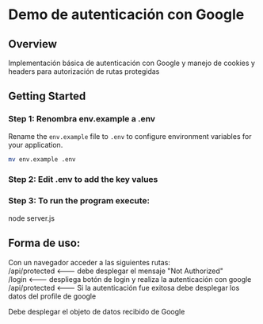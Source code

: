 # Demo de autenticación con Google

## Overview

Implementación básica de autenticación con Google y manejo de cookies y headers para autorización de rutas protegidas

## Getting Started

### Step 1: Renombra env.example a .env

Rename the `env.example` file to `.env` to configure environment variables for your application.

```bash
mv env.example .env
```

### Step 2: Edit .env to add the key values
### Step 3: To run the program execute:
node server.js

## Forma de uso:
Con un navegador acceder a las siguientes rutas:   
/api/protected <--- debe desplegar el mensaje "Not Authorized"   
/login <--- despliega botón de login y realiza la autenticación con google   
/api/protected <--- Si la autenticación fue exitosa debe desplegar los datos del profile de google   

Debe desplegar el objeto de datos recibido de Google